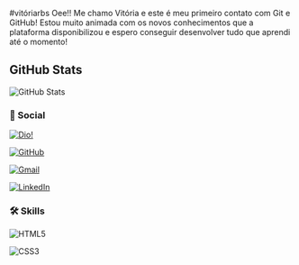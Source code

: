 #vitóriarbs
 Oee!! Me chamo Vitória e este é meu primeiro contato com Git e GitHub!
 Estou muito animada com os novos conhecimentos que a plataforma disponibilizou e espero conseguir desenvolver tudo que aprendi até o momento!

## GitHub Stats
![GitHub Stats](https://github-readme-stats.vercel.app/api?username=vitoriarbs&theme=transparent&bg_color=000&border_color=815&show_icons=true&icon_color=815&title_color=815&text_color=FFF)


### 🔗 Social
[![Dio!](https://img.shields.io/badge/dio-100?style=for-the-badge&logo=dio&logoColor=purple)](https://www.dio.me/users/vitoriaroccha213)


[![GitHub](https://img.shields.io/badge/GitHub-100?style=for-the-badge&logo=github&logoColor=purple)](https://github.com/vitoriarbs)

[![Gmail](https://img.shields.io/badge/Gmail-100?style=for-the-badge&logo=gmail&logoColor=purple)](mailto:vitoriaroccha213@gmail.com)

[![LinkedIn](https://img.shields.io/badge/LinkedIn-100?style=for-the-badge&logo=linkedin&logoColor=purple)](https://www.linkedin.com/in/SEUUSERNAME/)


### 🛠 Skills
![HTML5](https://img.shields.io/badge/HTML5-100?style=for-the-badge&logo=html5&logoColor=purple)

![CSS3](https://img.shields.io/badge/CSS3-100000?style=for-the-badge&logo=css3&logoColor=purple)
